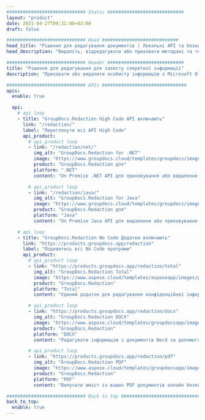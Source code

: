 ```yaml
---
############################# Static ############################
layout: "product"
date: 2021-04-27T09:31:06+03:00
draft: false

############################# Head ############################
head_title: "Рішення для редагування документів | Локальні API та безкоштовний додаток"
head_description: "Видаліть, відредагувати або приховати метадані та текстовий вміст у документах MS Office Word, електронних таблицях Excel, презентаціях PowerPoint, PDF та форматах файлів зображень."

############################# Header ############################
title: "Рішення для редагування для захисту секретної інформації"
description: "Приховати або видалити особисту інформацію з Microsoft Office документів, електронних таблиць, презентацій, PDF та зображень."

############################# APIs ###############################
apis:
  enable: true

  api:
    # api loop
    - title: "GroupDocs.Redaction High Code API включають"
      link: "/redaction/"
      label: "Переглянути всі API High Code"
      api_product:
        # api_product loop
        - link: "/redaction/net/"
          img_alt: "GroupDocs.Redaction for .NET"
          image: "https://www.groupdocs.cloud/templates/groupdocs/images/product-logos/groupdocs-redaction-net.png"
          product: "GroupDocs.Redaction для"
          platform: ".NET"
          content: "On Premise .NET API для приховування або видалення вмісту та метаданих з ваших особистих документів."

        # api_product loop
        - link: "/redaction/java/"
          img_alt: "GroupDocs.Redaction for Java"
          image: "https://www.groupdocs.cloud/templates/groupdocs/images/product-logos/groupdocs-redaction-java.png"
          product: "GroupDocs.Redaction для"
          platform: "Java"
          content: "On Premise Java API для видалення або приховування тексту з вмісту та метаданих підтримуваних форматів файлів."

    # api loop
    - title: "GroupDocs.Redaction No Code Додатки включають"
      link: "https://products.groupdocs.app/redaction"
      label: "Подивитись всі No Code програми"
      api_product:
        # api_product loop
        - link: "https://products.groupdocs.app/redaction/total"
          img_alt: "GroupDocs.Redaction Total"
          image: "https://www.aspose.cloud/templates/asposeapp/images/products/logo/asposeredaction-app.png"
          product: "GroupDocs.Redaction"
          platform: "Total"
          content: "Єдиний додаток для редагування конфіденційної інформації з Word, Excel, PowerPoint, PDF та багатьох інших типів документів."

        # api_product loop
        - link: "https://products.groupdocs.app/redaction/docx"
          img_alt: "GroupDocs.Redaction DOCX"
          image: "https://www.aspose.cloud/templates/groupdocsapp/images/products/logo/groupdocswords-app.png"
          product: "GroupDocs.Redaction"
          platform: "DOCX"
          content: "Редагувати інформацію з документів Word за допомогою будь-якого веб-браузера."

        # api_product loop
        - link: "https://products.groupdocs.app/redaction/pdf"
          img_alt: "GroupDocs.Redaction PDF"
          image: "https://www.aspose.cloud/templates/groupdocsapp/images/products/logo/groupdocspdf-app.png"
          product: "GroupDocs.Redaction"
          platform: "PDF"
          content: "Вилучати вміст із ваших PDF документів онлайн безкоштовно."

############################# Back to top ###############################
back_to_top:
  enable: true
---
```


